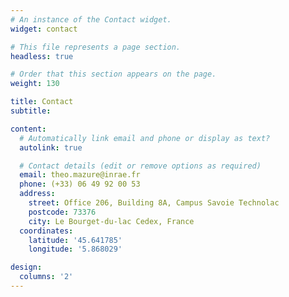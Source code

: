 ```yaml
---
# An instance of the Contact widget.
widget: contact

# This file represents a page section.
headless: true

# Order that this section appears on the page.
weight: 130

title: Contact
subtitle:

content:
  # Automatically link email and phone or display as text?
  autolink: true

  # Contact details (edit or remove options as required)
  email: theo.mazure@inrae.fr
  phone: (+33) 06 49 92 00 53
  address:
    street: Office 206, Building 8A, Campus Savoie Technolac
    postcode: 73376
    city: Le Bourget-du-lac Cedex, France
  coordinates:
    latitude: '45.641785'
    longitude: '5.868029'

design:
  columns: '2'
---
```


